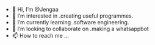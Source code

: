 - 👋 Hi, I’m @Jengaa
- 👀 I’m interested in .creating useful programmes.
- 🌱 I’m currently learning .software engineering.
- 💞️ I’m looking to collaborate on .making a whatsappbot 
- 📫 How to reach me ...

<!---
Jengaa/Jengaa is a ✨ special ✨ repository because its `README.md` (this file) appears on your GitHub profile.
You can click the Preview link to take a look at your changes.
--->
